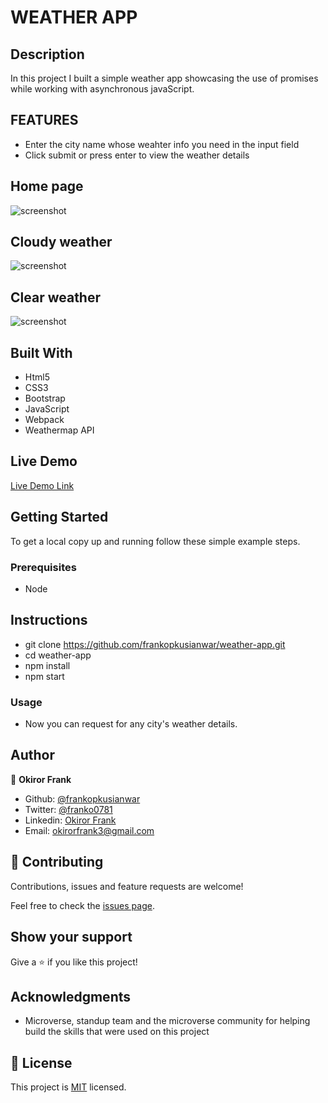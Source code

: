 # WEATHER APP

## Description

In this project I built a simple weather app showcasing the use of promises while working with asynchronous javaScript.

## FEATURES

- Enter the city name whose weahter info you need in the input field
- Click submit or press enter to view the weather details

## Home page
![screenshot]()

## Cloudy weather

![screenshot]()

## Clear weather

![screenshot]()


## Built With

- Html5
- CSS3
- Bootstrap
- JavaScript
- Webpack
- Weathermap API

## Live Demo

[Live Demo Link]()

## Getting Started

To get a local copy up and running follow these simple example steps.

### Prerequisites

- Node

## Instructions

- git clone https://github.com/frankopkusianwar/weather-app.git
- cd weather-app
- npm install
- npm start

### Usage

- Now you can request for any city's weather details.

## Author

👤 **Okiror Frank**

- Github: [@frankopkusianwar](https://github.com/frankopkusianwar)
- Twitter: [@franko0781](https://twitter.com/franko0781)
- Linkedin: [Okiror Frank](https://linkedin.com/in/frank-okiror)
- Email: okirorfrank3@gmail.com

## 🤝 Contributing

Contributions, issues and feature requests are welcome!

Feel free to check the [issues page](issues/).

## Show your support

Give a ⭐️ if you like this project!

## Acknowledgments

- Microverse, standup team and the microverse community for helping build the skills that were used on this project

## 📝 License

This project is [MIT](lic.url) licensed.
